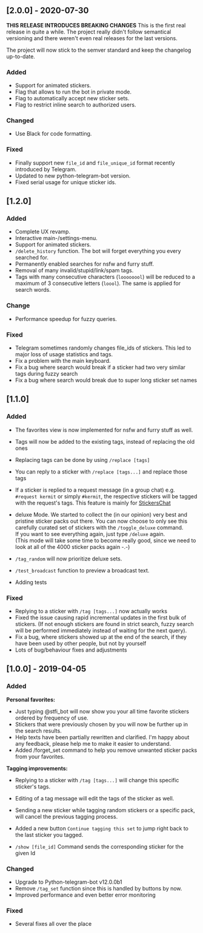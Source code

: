 ## [2.0.0] - 2020-07-30

**THIS RELEASE INTRODUCES BREAKING CHANGES**
This is the first real release in quite a while.
The project really didn't follow semantical versioning and there weren't even real releases for the last versions.

The project will now stick to the semver standard and keep the changelog up-to-date.

### Added

- Support for animated stickers.
- Flag that allows to run the bot in private mode.
- Flag to automatically accept new sticker sets.
- Flag to restrict inline search to authorized users.

### Changed

- Use Black for code formatting.

### Fixed

- Finally support new `file_id` and `file_unique_id` format recently introduced by Telegram.
- Updated to new python-telegram-bot version.
- Fixed serial usage for unique sticker ids.

## [1.2.0]

### Added

- Complete UX revamp.
- Interactive main-/settings-menu.
- Support for animated stickers.
- `/delete_history` function. The bot will forget everything you every searched for.
- Permanently enabled searches for nsfw and furry stuff.
- Removal of many invalid/stupid/link/spam tags.
- Tags with many consecutive characters (`loooooool`) will be reduced to a maximum of 3 consecutive letters (`loool`). The same is applied for search words.

### Change

- Performance speedup for fuzzy queries.

### Fixed

- Telegram sometimes randomly changes file_ids of stickers. This led to major loss of usage statistics and tags.
- Fix a problem with the main keyboard.
- Fix a bug where search would break if a sticker had two very similar tags during fuzzy search
- Fix a bug where search would break due to super long sticker set names

## [1.1.0]

### Added

- The favorites view is now implemented for nsfw and furry stuff as well.
- Tags will now be added to the existing tags, instead of replacing the old ones
- Replacing tags can be done by using `/replace [tags]`
- You can reply to a sticker with `/replace [tags...]` and replace those tags
- If a sticker is replied to a request message (in a group chat) e.g. `#request kermit` or simply `#kermit`, the respective stickers will be tagged with the request's tags. This feature is mainly for [StickersChat](t.me/stickersChat)

- deluxe Mode. We started to collect the (in our opinion) very best and pristine sticker packs out there.
    You can now choose to only see this carefully curated set of stickers with the `/toggle_deluxe` command.  
    If you want to see everything again, just type `/deluxe` again.  
    (This mode will take some time to become really good, since we need to look at all of the 4000 sticker packs again -.-)  
- `/tag_random` will now prioritize deluxe sets.

- `/test_broadcast` function to preview a broadcast text.
- Adding tests

### Fixed

- Replying to a sticker with `/tag [tags...]` now actually works
- Fixed the issue causing rapid incremental updates in the first bulk of stickers. (If not enough stickers are found in strict search, fuzzy search will be performed immediately instead of waiting for the next query).
- Fix a bug, where stickers showed up at the end of the search, if they have been used by other people, but not by yourself
- Lots of bug/behaviour fixes and adjustments

## [1.0.0] - 2019-04-05

### Added

**Personal favorites:**

- Just typing @stfi\_bot will now show you your all time favorite stickers ordered by frequency of use.
- Stickers that were previously chosen by you will now be further up in the search results.
- Help texts have been partially rewritten and clarified. I'm happy about any feedback, please help me to make it easier to understand.
- Added /forget\_set command to help you remove unwanted sticker packs from your favorites.

**Tagging improvements:**

- Replying to a sticker with `/tag [tags...]` will change this specific sticker's tags.
- Editing of a tag message will edit the tags of the sticker as well.
- Sending a new sticker while tagging random stickers or a specific pack, will cancel the previous tagging process.
- Added a new button `Continue tagging this set` to jump right back to the last sticker you tagged.

- `/show [file_id]` Command sends the corresponding sticker for the given Id

### Changed

- Upgrade to Python-telegram-bot v12.0.0b1
- Remove `/tag_set` function since this is handled by buttons by now.
- Improved performance and even better error monitoring

### Fixed

- Several fixes all over the place

